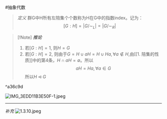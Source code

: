 #抽象代数 

> *定义* 群G中H所有左陪集个个数称为H在G中的指数index。记为：$$[G:H]=|G / \sim_ L|=|G / \sim_ R|$$
> 

>[!Note]  ***推论***
> 1. 若$[G:H]=1$, 则$H=G$
> 2. 若$[G:H]=2$, 则由于$G=H \cup aH=H\cup Ha,\forall a \notin H,$由[[1. 陪集的性质]]中的第4条，$H\cap aH = \emptyset$。所以$$aH=Ha,\forall a \in G$$所以$H \lhd G$

^a36c9d

![IMG_3EDD11B3E50F-1.jpeg](https://obsidian-1317758465.cos.ap-shanghai.myqcloud.com/images/IMG_3EDD11B3E50F-1.jpeg)
***
*补充*
![1.3.10.jpeg](https://obsidian-1317758465.cos.ap-shanghai.myqcloud.com/images/1.3.10.jpeg)
